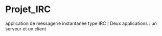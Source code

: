 # Projet_IRC
application de messagerie instantanée type IRC | Deux applications : un serveur et un client

